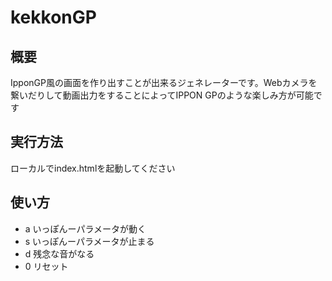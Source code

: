 # kekkonGP
## 概要
IpponGP風の画面を作り出すことが出来るジェネレーターです。Webカメラを繋いだりして動画出力をすることによってIPPON GPのような楽しみ方が可能です

## 実行方法
ローカルでindex.htmlを起動してください

## 使い方
- a いっぽんーパラメータが動く
- s いっぽんーパラメータが止まる
- d 残念な音がなる
- 0 リセット

